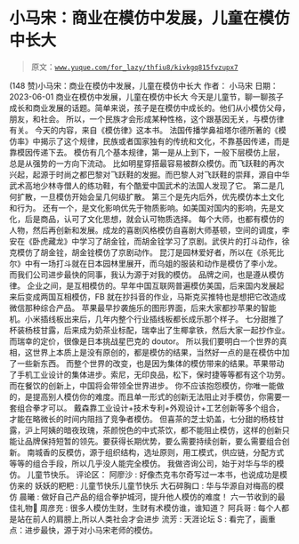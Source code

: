 # 小马宋：商业在模仿中发展，儿童在模仿中长大

> 原文：[`www.yuque.com/for_lazy/thfiu8/kivkgq815fvzupx7`](https://www.yuque.com/for_lazy/thfiu8/kivkgq815fvzupx7)

<ne-h2 id="ecca84d8" data-lake-id="ecca84d8"><ne-heading-ext><ne-heading-anchor></ne-heading-anchor><ne-heading-fold></ne-heading-fold></ne-heading-ext><ne-heading-content><ne-text id="u3ba7bf2e">(148 赞)小马宋：商业在模仿中发展，儿童在模仿中长大</ne-text></ne-heading-content></ne-h2> <ne-p id="ub94d3eae" data-lake-id="ub94d3eae"><ne-text id="ub2ab83af">作者： 小马宋</ne-text></ne-p> <ne-p id="ub62e3981" data-lake-id="ub62e3981"><ne-text id="u37d79fe7">日期：2023-06-01</ne-text></ne-p> <ne-p id="u1c02bbd5" data-lake-id="u1c02bbd5"><ne-text id="ub0952781">商业在模仿中发展，儿童在模仿中长大</ne-text></ne-p> <ne-p id="u5218807a" data-lake-id="u5218807a"><ne-text id="u7f804437">今天是儿童节，聊一聊孩子成长和商业发展的话题。简单来说，孩子是在模仿中成长的。他们从小模仿父母，朋友，和社会。</ne-text></ne-p> <ne-p id="u9dce6762" data-lake-id="u9dce6762"><ne-text id="u696944bd">所以，一个民族才会形成某种性格，这个跟基因无关，与模仿律有关。</ne-text></ne-p> <ne-p id="u399ddf45" data-lake-id="u399ddf45"><ne-text id="u3c04d386">今天的内容，来自《模仿律》这本书。</ne-text></ne-p> <ne-p id="u1500d615" data-lake-id="u1500d615"><ne-text id="uf968d519">法国传播学鼻祖塔尔德所著的《模仿率》中揭示了这个规律，民族或者国家独有的传统和文化，不靠基因传递，而是靠模因传递下去。</ne-text></ne-p> <ne-p id="ub1e92aea" data-lake-id="ub1e92aea"><ne-text id="u3ddcac2e">模仿有几个基本规律，第一是从上到下，一般下层模仿上层，总是从强势的一方向下流动。</ne-text></ne-p> <ne-p id="u292b9638" data-lake-id="u292b9638"><ne-text id="ud59240d5">比如明星穿搭最容易被群众模仿。而飞跃鞋的再次兴起，起源于时尚之都巴黎对飞跃鞋的发掘。而巴黎人对飞跃鞋的崇拜，源自中华武术高地少林寺僧人的练功鞋，有个酷爱中国武术的法国人发现了它。</ne-text></ne-p> <ne-p id="u68a87760" data-lake-id="u68a87760"><ne-text id="u53c90c04">第二是几何扩散，一旦模仿开始会呈几何级扩散。</ne-text></ne-p> <ne-p id="uafbe94db" data-lake-id="uafbe94db"><ne-text id="u9aabe099">第三个是先内后外，优先模仿本土文化和行为。</ne-text></ne-p> <ne-p id="ufc7302b7" data-lake-id="ufc7302b7"><ne-text id="u76b56cf2">还有一个，是文化影响优先于物质影响。如美国对国内的影响，先是文化，后是商品，认可了文化思想，就会认可物质选择。</ne-text></ne-p> <ne-p id="uf313b72d" data-lake-id="uf313b72d"><ne-text id="ub650bbe3">每个大师，也都有模仿的人物，然后再创新和发展。成龙的喜剧风格模仿自喜剧大师基顿，空间的调度，李安在《卧虎藏龙》中学习了胡金铨，而胡金铨学习了京剧。武侠片的打斗动作，徐克模仿了胡金铨，胡金铨模仿了京剧动作。</ne-text></ne-p> <ne-p id="ud2b7d4f4" data-lake-id="ud2b7d4f4"><ne-text id="u5f565dbd">昆汀是园林爱好者，所以在《杀死比尔》中有一场打斗就在日本园林里展开，而乌姐的服装和动作是模仿了李小龙。</ne-text></ne-p> <ne-p id="ub3753156" data-lake-id="ub3753156"><ne-text id="ue19d42ee">而我们公司进步最快的同事，我认为源于对我的模仿。</ne-text></ne-p> <ne-p id="ud9665e4c" data-lake-id="ud9665e4c"><ne-text id="u292a3ea2">品牌之间，也是遵从模仿律。</ne-text></ne-p> <ne-p id="u78884164" data-lake-id="u78884164"><ne-text id="ub1a0f8f8">企业之间，是互相模仿的。早年中国互联网普遍模仿美国，后来国内发展起来后变成两国互相模仿，FB 就在抄抖音的作业，马斯克买推特也是想把它改造成微信那种综合产品。</ne-text></ne-p> <ne-p id="u8b5c0d34" data-lake-id="u8b5c0d34"><ne-text id="ua9a58430">苹果最早抄袭施乐的图形界面，后来大家都抄苹果的智能机。小米插线板出来后，几年内整个行业插线板都长成乐那个样子。</ne-text></ne-p> <ne-p id="u609b55e1" data-lake-id="u609b55e1"><ne-text id="uc1277c23">七分甜推了杯装杨枝甘露，后来成为奶茶业标配，瑞幸出了生椰拿铁，然后大家一起抄作业。而瑞幸的定价，很像是日本挑战星巴克的 doutor。</ne-text></ne-p> <ne-p id="u01b72155" data-lake-id="u01b72155"><ne-text id="u1c8f8362">所以我们要明白一个世界的真相，这世界上本质上是没有原创的，都是模仿的结果，当然好一点的是在模仿中加了一些新东西。</ne-text></ne-p> <ne-p id="u3a21e079" data-lake-id="u3a21e079"><ne-text id="u894b84c7">而整个世界的改变，也是因为集体的模仿带来的结果。苹果带动了手机工业设计的集体进步。索尼，无印良品，松下，保时捷等等都有这个功劳。</ne-text></ne-p> <ne-p id="u17214614" data-lake-id="u17214614"><ne-text id="u017a5ec3">而在餐饮的创新上，中国将会带领全世界进步。</ne-text></ne-p> <ne-p id="u5b80816a" data-lake-id="u5b80816a"><ne-text id="ubbf75f47">你不应该抱怨模仿，你唯一能做的，是提高别人模仿你的难度。而且单一形式的创新无法阻止对手模仿，你需要一套组合拳才可以。</ne-text></ne-p> <ne-p id="u4fc8b723" data-lake-id="u4fc8b723"><ne-text id="u36839779">戴森靠工业设计+技术专利+外观设计+工艺创新等多个组合，才能在略微长的时间内阻挡了竞争者模仿。</ne-text></ne-p> <ne-p id="u7056a949" data-lake-id="u7056a949"><ne-text id="u31298014">但喜茶的芝士奶盖，七分甜的杨枝甘露，沪上阿姨的暗夜玫瑰，茶颜悦色的中式茶饮，都不能阻止模仿，这样的创新只能让品牌保持短暂的领先。要获得长期优势，要么需要持续创新，要么需要组合创新。</ne-text></ne-p> <ne-p id="u325391eb" data-lake-id="u325391eb"><ne-text id="u586e0289">南城香的反模仿，源于组织结构，选址原则，用工模式，供应链，分配方式等等的组合手段，所以几乎没人能完全模仿。</ne-text></ne-p> <ne-p id="u4a4b27d1" data-lake-id="u4a4b27d1"><ne-text id="u63932a31">我做咨询公司，始于对华与华的模仿。</ne-text></ne-p> <ne-p id="u7dc03cdd" data-lake-id="u7dc03cdd"><ne-text id="u637171a4">儿童节快乐。</ne-text></ne-p> <ne-hole id="u49d83340" data-lake-id="u49d83340"><ne-card data-card-name="hr" data-card-type="block" id="np4mp" data-event-boundary="card"><ne-p id="u3e85aff6" data-lake-id="u3e85aff6"><ne-text id="uc8fcd218">评论区：</ne-text></ne-p> <ne-p id="ucf047883" data-lake-id="ucf047883"><ne-text id="u1dc48152">阿廖沙 : 好像杰克韦尔奇写过一本书，也说成功是模仿来的</ne-text> <ne-text id="uc3212e10">妖妖的粑粑 : 儿童节快乐儿童节快乐</ne-text> <ne-text id="u07525f80">大石碎胸口 : 华与华源自对梅高的模仿</ne-text> <ne-text id="u2b2e9492">晨曦 : 做好自己产品的组合拳护城河，提升他人模仿的难度！</ne-text> <ne-text id="u9179ee34">六一节收到的最佳礼物🎁</ne-text> <ne-text id="ucc8b4d99">周彦充 : 很多人模仿生财，生财有术模仿谁，谁知道？</ne-text> <ne-text id="uee788221">阿兵哥 : 每个人都是站在前人的肩膀上,所以人类社会才会进步</ne-text> <ne-text id="u3a45227f">流芳 : 天涯论坛</ne-text> <ne-text id="u27017cb6">S : 看完了，画重点：进步最快，源于对小马宋老师的模仿。</ne-text></ne-p></ne-card></ne-hole>